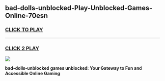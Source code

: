 
## bad-dolls-unblocked-Play-Unblocked-Games-Online-70esn
<h3>
<a href="https://premium76.site?title=bad-dolls-unblocked&ref=25A">CLICK TO PLAY</a></h3>
<hr>

<h3>
<a href="https://premium76.site?title=bad-dolls-unblocked&ref=25A">CLICK 2 PLAY</a>
  
</h3>

<a href="https://premium76.site?title=bad-dolls-unblocked&ref=25A"><img src="https://clearcache.store/games.png"></a>


**bad-dolls-unblocked games unblocked: Your Gateway to Fun and Accessible Online Gaming**
